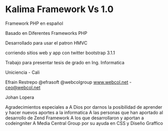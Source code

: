 Kalima Framework Vs 1.0
======

Framework PHP en español

Basado en Diferentes Frameworks PHP

Desarrollado para usar el patron HMVC

corriendo sitios web y app con twitter bootstrap 3.1.1

Trabajo para presentar tesis de grado en Ing. Informatica

Uniciencia - Cali

Efrain Restrepo
@efrasoft @webcolgroup
www.webcol.net - ceo@webcol.net

Johan Lopera


Agradecimientos especiales a 
A Dios por darnos la posibilidad de aprender y hacer nuevos aportes a la informatica
A las personas que han aportado al desarrollo de Zend Framework
A los que desarrollaron y aportan a codeingniter
A Media Central Group por su ayuda en CSS y Diseño Graffico
